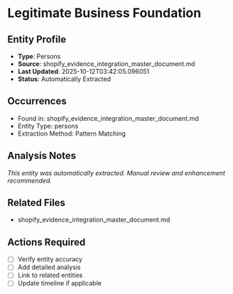 # Legitimate Business Foundation

## Entity Profile
- **Type**: Persons
- **Source**: shopify_evidence_integration_master_document.md
- **Last Updated**: 2025-10-12T03:42:05.096051
- **Status**: Automatically Extracted

## Occurrences
- Found in: shopify_evidence_integration_master_document.md
- Entity Type: persons
- Extraction Method: Pattern Matching

## Analysis Notes
*This entity was automatically extracted. Manual review and enhancement recommended.*

## Related Files
- shopify_evidence_integration_master_document.md

## Actions Required
- [ ] Verify entity accuracy
- [ ] Add detailed analysis
- [ ] Link to related entities
- [ ] Update timeline if applicable
